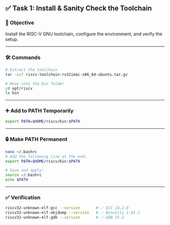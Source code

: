 ## ✅ Task 1: Install & Sanity Check the Toolchain

### 🎯 Objective  
Install the RISC-V GNU toolchain, configure the environment, and verify the setup.

---

### 🛠️ Commands

```bash
# Extract the toolchain
tar -xzf riscv-toolchain-rv32imac-x86_64-ubuntu.tar.gz

# Move into the bin folder
cd opt/riscv
ls bin
```

---

### ➕ Add to PATH Temporarily

```bash
export PATH=$HOME/riscv/bin:$PATH
```

---

### 🔒 Make PATH Permanent

```bash
nano ~/.bashrc
# Add the following line at the end:
export PATH=$HOME/riscv/bin:$PATH

# Save and apply:
source ~/.bashrc
echo $PATH
```

---

### ✅ Verification

```bash
riscv32-unknown-elf-gcc --version       # ✅ GCC 14.2.0
riscv32-unknown-elf-objdump --version   # ✅ Binutils 2.43.1
riscv32-unknown-elf-gdb --version       # ✅ GDB 15.2
```
